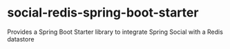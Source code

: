 # social-redis-spring-boot-starter
Provides a Spring Boot Starter library to integrate Spring Social with a Redis datastore
